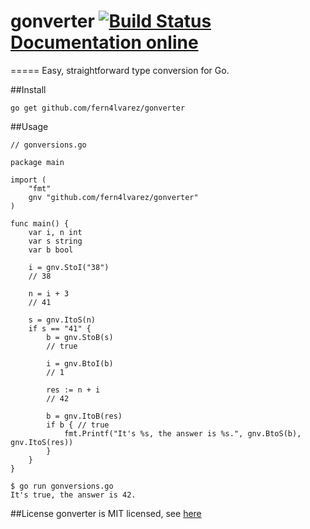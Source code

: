 # gonverter [![Build Status](https://travis-ci.org/fern4lvarez/gonverter.png)](https://travis-ci.org/fern4lvarez/gonverter) [Documentation online](http://godoc.org/github.com/fern4lvarez/gonverter)
=====
Easy, straightforward type conversion for Go.


##Install
```
go get github.com/fern4lvarez/gonverter
```

##Usage
```
// gonversions.go

package main

import (
    "fmt"
    gnv "github.com/fern4lvarez/gonverter"
)

func main() {
    var i, n int
    var s string
    var b bool

    i = gnv.StoI("38")
    // 38

    n = i + 3
    // 41

    s = gnv.ItoS(n)
    if s == "41" {
        b = gnv.StoB(s)
        // true

        i = gnv.BtoI(b)
        // 1

        res := n + i
        // 42

        b = gnv.ItoB(res)
        if b { // true
            fmt.Printf("It's %s, the answer is %s.", gnv.BtoS(b), gnv.ItoS(res))
        }
    }
}

```

```
$ go run gonversions.go
It's true, the answer is 42.
```

##License
gonverter is MIT licensed, see [here](https://github.com/fern4lvarez/gonverter/blob/master/LICENSE)